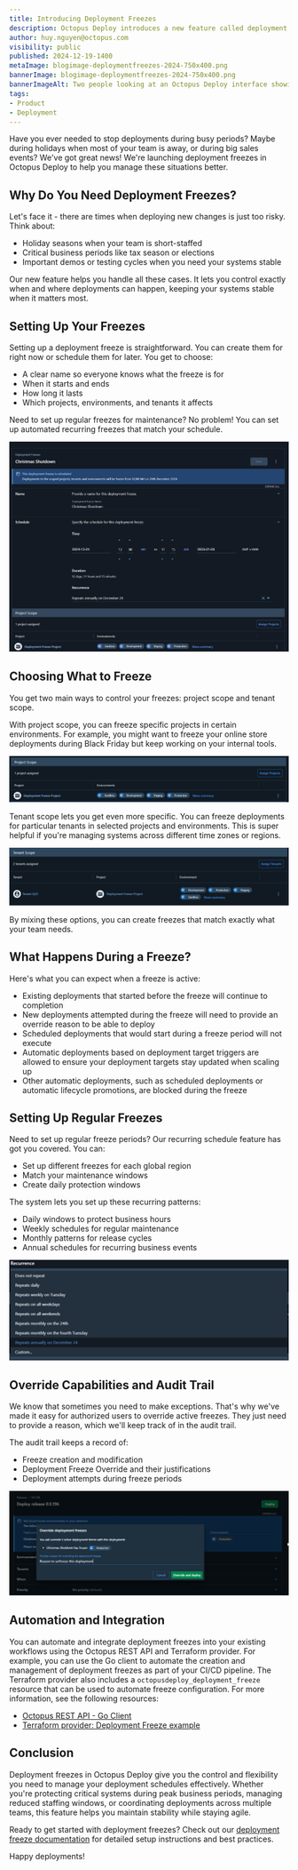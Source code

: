 ```yaml
---
title: Introducing Deployment Freezes
description: Octopus Deploy introduces a new feature called deployment freezes, allowing you to restrict deployments during specific periods to ensure system stability and meet business requirements.
author: huy.nguyen@octopus.com
visibility: public
published: 2024-12-19-1400
metaImage: blogimage-deploymentfreezes-2024-750x400.png
bannerImage: blogimage-deploymentfreezes-2024-750x400.png
bannerImageAlt: Two people looking at an Octopus Deploy interface showing deployment versions with a winter theme and snowflakes
tags: 
- Product
- Deployment
---
```


Have you ever needed to stop deployments during busy periods? Maybe during holidays when most of your team is away, or during big sales events? We've got great news! We're launching deployment freezes in Octopus Deploy to help you manage these situations better.

## Why Do You Need Deployment Freezes?

Let's face it - there are times when deploying new changes is just too risky. Think about:
- Holiday seasons when your team is short-staffed
- Critical business periods like tax season or elections
- Important demos or testing cycles when you need your systems stable

Our new feature helps you handle all these cases. It lets you control exactly when and where deployments can happen, keeping your systems stable when it matters most.

## Setting Up Your Freezes

Setting up a deployment freeze is straightforward. You can create them for right now or schedule them for later. You get to choose:
- A clear name so everyone knows what the freeze is for
- When it starts and ends
- How long it lasts
- Which projects, environments, and tenants it affects

Need to set up regular freezes for maintenance? No problem! You can set up automated recurring freezes that match your schedule.

![Deployment Freeze Detail](deployment-freeze-detail.png "width=500")

## Choosing What to Freeze

You get two main ways to control your freezes: project scope and tenant scope.

With project scope, you can freeze specific projects in certain environments. For example, you might want to freeze your online store deployments during Black Friday but keep working on your internal tools.

![Project Scope](deployment-freeze-project-scope.png "width=500")

Tenant scope lets you get even more specific. You can freeze deployments for particular tenants in selected projects and environments. This is super helpful if you're managing systems across different time zones or regions.

![Tenant Scope](deployment-freeze-tenant-scope.png "width=500")

By mixing these options, you can create freezes that match exactly what your team needs.

## What Happens During a Freeze?

Here's what you can expect when a freeze is active:
- Existing deployments that started before the freeze will continue to completion
- New deployments attempted during the freeze will need to provide an override reason to be able to deploy
- Scheduled deployments that would start during a freeze period will not execute
- Automatic deployments based on deployment target triggers are allowed to ensure your deployment targets stay updated when scaling up
- Other automatic deployments, such as scheduled deployments or automatic lifecycle promotions, are blocked during the freeze

## Setting Up Regular Freezes

Need to set up regular freeze periods? Our recurring schedule feature has got you covered. You can:
- Set up different freezes for each global region
- Match your maintenance windows
- Create daily protection windows

The system lets you set up these recurring patterns:
- Daily windows to protect business hours
- Weekly schedules for regular maintenance
- Monthly patterns for release cycles
- Annual schedules for recurring business events

![Deployment Freeze Recurrence](deployment-freeze-recurrence.png "width=500")

## Override Capabilities and Audit Trail

We know that sometimes you need to make exceptions. That's why we've made it easy for authorized users to override active freezes. They just need to provide a reason, which we'll keep track of in the audit trail.

The audit trail keeps a record of:
- Freeze creation and modification
- Deployment Freeze Override and their justifications
- Deployment attempts during freeze periods

![Screenshot of the Deployment Freeze interface](deployment-freeze-override.png "width=500")

## Automation and Integration

You can automate and integrate deployment freezes into your existing workflows using the Octopus REST API and Terraform provider. For example, you can use the Go client to automate the creation and management of deployment freezes as part of your CI/CD pipeline. The Terraform provider also includes a `octopusdeploy_deployment_freeze` resource that can be used to automate freeze configuration. For more information, see the following resources:
- [Octopus REST API - Go Client](https://github.com/OctopusDeploy/go-octopusdeploy)
- [Terraform provider: Deployment Freeze example](https://github.com/OctopusDeployLabs/terraform-provider-octopusdeploy/tree/main/examples/resources/octopusdeploy_deployment_freeze)

## Conclusion

Deployment freezes in Octopus Deploy give you the control and flexibility you need to manage your deployment schedules effectively. Whether you're protecting critical systems during peak business periods, managing reduced staffing windows, or coordinating deployments across multiple teams, this feature helps you maintain stability while staying agile.

Ready to get started with deployment freezes? Check out our [deployment freeze documentation](https://octopus.com/docs/deployments/deployment-freezes) for detailed setup instructions and best practices.

Happy deployments!